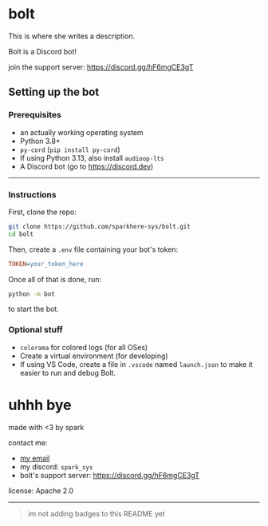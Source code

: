 # bolt
This is where she writes a description.

Bolt is a Discord bot!

join the support server: https://discord.gg/hF6mgCE3gT

## Setting up the bot

### Prerequisites

* an actually working operating system
* Python 3.8+
* `py-cord` (`pip install py-cord`)
* If using Python 3.13, also install `audioop-lts`
* A Discord bot (go to https://discord.dev)

___

### Instructions

First, clone the repo:

```bash
git clone https://github.com/sparkhere-sys/bolt.git
cd bolt
```

Then, create a `.env` file containing your bot's token:

```ini
TOKEN=your_token_here
```

Once all of that is done, run:
```bash
python -m bot
```
to start the bot.

### Optional stuff

* `colorama` for colored logs (for all OSes)
* Create a virtual environment (for developing)
* If using VS Code, create a file in `.vscode` named `launch.json` to make it easier to run and debug Bolt.

# uhhh bye

made with <3 by spark

contact me:
* [my email](mailto:spark-aur@proton.me)
* my discord: `spark_sys`
* bolt's support server: https://discord.gg/hF6mgCE3gT

license: Apache 2.0

___

> im not adding badges to this README yet